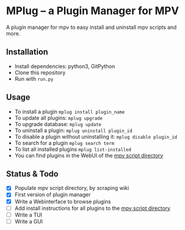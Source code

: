 MPlug – a Plugin Manager for MPV
================================

A plugin manager for mpv to easy install and uninstall mpv scripts and more.

Installation
------------
- Install dependencies: python3, GitPython
- Clone this repository
- Run with `run.py`

Usage
-----
- To install a plugin `mplug install plugin_name`
- To update all plugins: `mplug upgrade`
- To upgrade database: `mplug update`
- To uninstall a plugin: `mplug uninstall plugin_id`
- To disable a plugin without uninstalling it: `mplug disable plugin_id`
- To search for a plugin `mplug search term`
- To list all installed plugins `mplug list-installed`
- You can find plugins in the WebUI of the [mpv script directory](https://nudin.github.io/mpv-script-directory/)

Status & Todo
-------------
- [X] Populate mpv script directory, by scraping wiki
- [X] First version of plugin manager
- [X] Write a Webinterface to browse plugins
- [ ] Add install instructions for all plugins to the [mpv script directory](https://github.com/Nudin/mpv-script-directory)
- [ ] Write a TUI
- [ ] Write a GUI
